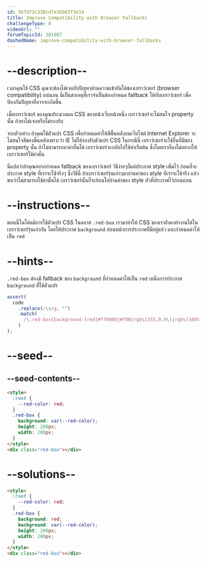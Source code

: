 ```yaml
---
id: 5b7d72c338cd7e35b63f3e14
title: Improve Compatibility with Browser Fallbacks
challengeType: 0
videoUrl: ""
forumTopicId: 301087
dashedName: improve-compatibility-with-browser-fallbacks
---
```


# --description--

เวลาคุณใช้ CSS คุณจะต้องได้เจอกับปัญหาด้านความเข้ากันได้ของเบราว์เซอร์ (browser compatibility) แน่นอน
นี่เป็นสาเหตุที่เราจำเป็นต้องกำหนด fallback ให้กับเบราว์เซอร์ เพื่อป้องกันปัญหาที่อาจจะเกิดขึ้น

เมื่อเบราว์เซอร์ ของคุณประมวลผล CSS ของหน้าเว็บหน้าหนึ่ง เบราว์เซอร์จะไม่สนใจ property นั้น ถ้าหาไม่เจอหรือไม่รองรับ

จากตัวอย่าง
ถ้าคุณใช้ตัวแปร CSS เพื่อกำหนดค่าให้สีพื้นหลังบนเว็บไซต์
Internet Explorer จะไม่สนใจสีของพื้นหลังเพราะว่า IE ไม่ได้รองรับตัวแปร CSS
ในกรณีนี้ เบราว์เซอร์จะใช้อื่นที่มีของ property นั้น
ถ้าไม่สามารถหาค่าอื่นได้ เบราว์เซอร์จะกลับไปใช้ค่าเริ่มต้น ซึ่งโดยเราก็คงไม่อยากให้เบราว์เซอร์ใช้ค่านั้น

นี่แปลว่าถ้าคุณอยากกำหนด fallback ของเบราว์เซอร์
วิธีง่ายๆก็แค่ประกาศ style เพิ่มไว้ ก่อนที่จะประกาศ style ที่เราจะใช้จริงๆ
ซึ่งวิธีนี้ ถ้าเบราว์เซอร์รุ่นเก่าๆมาอ่านค่าของ style ที่เราจะใช้จริง แล้วพบว่าไม่สามารถใช้ค่านั้นได้ เบราว์เซอร์นั้นก็จะย้อนไปอ่านค่าของ style ตัวที่ประกาศไว้ก่อนแทน

# --instructions--

ตอนนี้ในโค้ดมีการใช้ตัวแปร CSS ในคลาส `.red-box`
เรามาทำให้ CSS ของเรายังคงทำงานได้ในเบราว์เซอร์รุ่นเก่ากัน
โดยให้ประกาศ `background` ก่อนหน้าการประกาศที่มีอยู่แล้ว และกำหนดค่าให้เป็น `red`

# --hints--

`.red-box` ต้องมี fallback ของ `background` ที่กำหนดค่าให้เป็น `red` เหนือการประกาศ `background` ที่ใช้ตัวแปร

```js
assert(
  code
    .replace(/\s/g, "")
    .match(
      /\.red-box{background:(red|#ff0000|#f00|rgb\(255,0,0\)|rgb\(100%,0%,0%\)|hsl\(0,100%,50%\));background:var\(--red-color\);height:200px;width:200px;}/gi
    )
);
```

# --seed--

## --seed-contents--

```html
<style>
  :root {
    --red-color: red;
  }
  .red-box {
    background: var(--red-color);
    height: 200px;
    width: 200px;
  }
</style>
<div class="red-box"></div>
```

# --solutions--

```html
<style>
  :root {
    --red-color: red;
  }
  .red-box {
    background: red;
    background: var(--red-color);
    height: 200px;
    width: 200px;
  }
</style>
<div class="red-box"></div>
```
